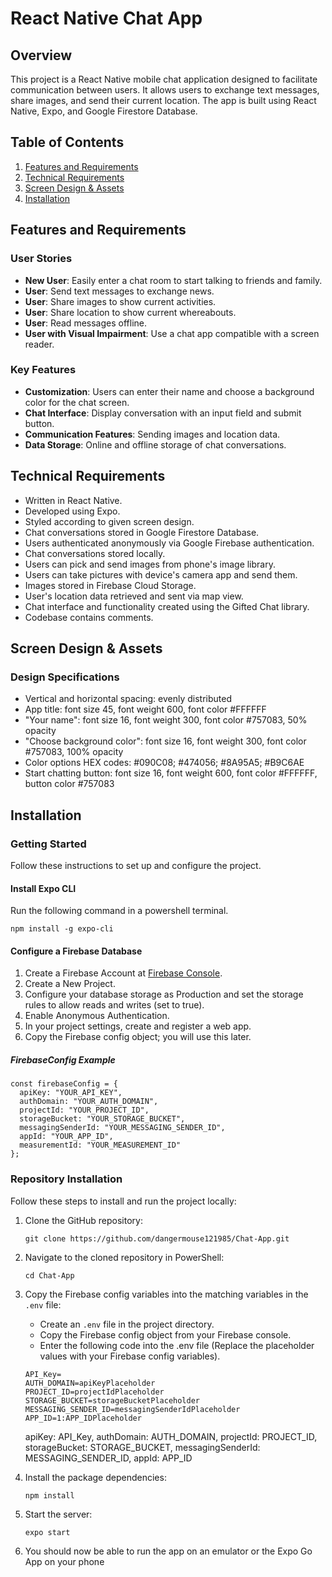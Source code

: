 # React Native Chat App

## Overview

This project is a React Native mobile chat application designed to facilitate communication between users. It allows users to exchange text messages, share images, and send their current location. The app is built using React Native, Expo, and Google Firestore Database.

## Table of Contents

1. [Features and Requirements](#features-and-requirements)
2. [Technical Requirements](#technical-requirements)
3. [Screen Design & Assets](#screen-design--assets)
4. [Installation](#installation)

## Features and Requirements

### User Stories

- **New User**: Easily enter a chat room to start talking to friends and family.
- **User**: Send text messages to exchange news.
- **User**: Share images to show current activities.
- **User**: Share location to show current whereabouts.
- **User**: Read messages offline.
- **User with Visual Impairment**: Use a chat app compatible with a screen reader.

### Key Features

- **Customization**: Users can enter their name and choose a background color for the chat screen.
- **Chat Interface**: Display conversation with an input field and submit button.
- **Communication Features**: Sending images and location data.
- **Data Storage**: Online and offline storage of chat conversations.

## Technical Requirements

- Written in React Native.
- Developed using Expo.
- Styled according to given screen design.
- Chat conversations stored in Google Firestore Database.
- Users authenticated anonymously via Google Firebase authentication.
- Chat conversations stored locally.
- Users can pick and send images from phone's image library.
- Users can take pictures with device's camera app and send them.
- Images stored in Firebase Cloud Storage.
- User's location data retrieved and sent via map view.
- Chat interface and functionality created using the Gifted Chat library.
- Codebase contains comments.

## Screen Design & Assets

### Design Specifications

- Vertical and horizontal spacing: evenly distributed
- App title: font size 45, font weight 600, font color #FFFFFF
- "Your name": font size 16, font weight 300, font color #757083, 50% opacity
- "Choose background color": font size 16, font weight 300, font color #757083, 100% opacity
- Color options HEX codes: #090C08; #474056; #8A95A5; #B9C6AE
- Start chatting button: font size 16, font weight 600, font color #FFFFFF, button color #757083

## Installation

### Getting Started

Follow these instructions to set up and configure the project.

#### Install Expo CLI

Run the following command in a powershell terminal.

```Install Expo CLI
npm install -g expo-cli
```

#### Configure a Firebase Database

1. Create a Firebase Account at [Firebase Console](https://console.firebase.google.com/).
2. Create a New Project.
3. Configure your database storage as Production and set the storage rules to allow reads and writes (set to true).
4. Enable Anonymous Authentication.
5. In your project settings, create and register a web app.
6. Copy the Firebase config object; you will use this later.

##### FirebaseConfig Example

```
const firebaseConfig = {
  apiKey: "YOUR_API_KEY",
  authDomain: "YOUR_AUTH_DOMAIN",
  projectId: "YOUR_PROJECT_ID",
  storageBucket: "YOUR_STORAGE_BUCKET",
  messagingSenderId: "YOUR_MESSAGING_SENDER_ID",
  appId: "YOUR_APP_ID",
  measurementId: "YOUR_MEASUREMENT_ID"
};
```

### Repository Installation

Follow these steps to install and run the project locally:

1. Clone the GitHub repository:

   ```
   git clone https://github.com/dangermouse121985/Chat-App.git
   ```

2. Navigate to the cloned repository in PowerShell:

   ```
   cd Chat-App
   ```

3. Copy the Firebase config variables into the matching variables in the `.env` file:

   - Create an `.env` file in the project directory.
   - Copy the Firebase config object from your Firebase console.
   - Enter the following code into the .env file (Replace the placeholder values with your Firebase config variables).

   ```
   API_Key=
   AUTH_DOMAIN=apiKeyPlaceholder
   PROJECT_ID=projectIdPlaceholder
   STORAGE_BUCKET=storageBucketPlaceholder
   MESSAGING_SENDER_ID=messagingSenderIdPlaceholder
   APP_ID=1:APP_IDPlaceholder
   ```

   apiKey: API_Key,
   authDomain: AUTH_DOMAIN,
   projectId: PROJECT_ID,
   storageBucket: STORAGE_BUCKET,
   messagingSenderId: MESSAGING_SENDER_ID,
   appId: APP_ID

4. Install the package dependencies:

   ```
   npm install
   ```

5. Start the server:

   ```
   expo start
   ```

6. You should now be able to run the app on an emulator or the Expo Go App on your phone
